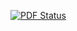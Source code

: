 [![PDF Status](https://www.sharelatex.com/github/repos/onuryilmaz/cv-test/builds/latest/badge.svg)](https://www.sharelatex.com/github/repos/onuryilmaz/cv-test/builds/latest/output.pdf)
